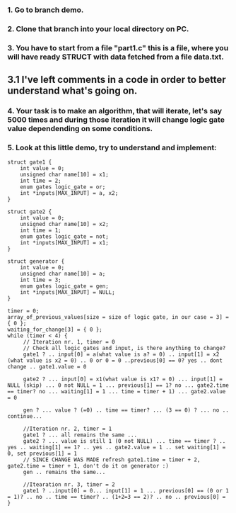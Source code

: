 ### 1. Go to branch demo.
### 2. Clone that branch into your local directory on PC.
### 3. You have to start from a file "part1.c" this is a file, where you will have ready STRUCT with data fetched from a file data.txt.
## 3.1 I've left comments in a code in order to better understand what's going on.
### 4. Your task is to make an algorithm, that will iterate, let's say 5000 times and during those iteration it will change logic gate value dependending on some conditions.
### 5. Look at this little demo, try to understand and implement:
```
struct gate1 {
    int value = 0;
    unsigned char name[10] = x1;
    int time = 2;
    enum gates logic_gate = or;
    int *inputs[MAX_INPUT] = a, x2;
}

struct gate2 {
    int value = 0;
    unsigned char name[10] = x2;
    int time = 1;
    enum gates logic_gate = not;
    int *inputs[MAX_INPUT] = x1;
}

struct generator {
    int value = 0;
    unsigned char name[10] = a;
    int time = 3;
    enum gates logic_gate = gen;
    int *inputs[MAX_INPUT] = NULL;
}

timer = 0; 
array_of_previous_values[size = size of logic gate, in our case = 3] = { 0 };
waiting_for_change[3] = { 0 };
while (timer < 4) {
     // Iteration nr. 1, timer = 0
     // Check all logic gates and input, is there anything to change?
     gate1 ? .. input[0] = a(what value is a? = 0) .. input[1] = x2 (what value is x2 = 0) .. 0 or 0 = 0 ..previous[0] == 0? yes .. dont change .. gate1.value = 0
     
     gate2 ? ... input[0] = x1(what value is x1? = 0) ... input[1] = NULL (skip) ... 0 not NULL = 1 ... previous[1] == 1? no ... gate2.time == timer? no ... waiting[1] = 1 ... time = timer + 1) ... gate2.value = 0
     
     gen ? ... value ? (=0) .. time == timer? ... (3 == 0) ? ... no .. continue...
     
     //Iteration nr. 2, timer = 1
     gate1 ? ... all remains the same ...
     gate2 ? ... value is still 1 (0 not NULL) ... time == timer ? .. yes .. waiting[1] == 1? .. yes .. gate2.value = 1 .. set waiting[1] = 0, set previous[1] = 1
     // SINCE CHANGE WAS MADE refresh gate1.time = timer + 2, gate2.time = timer + 1, don't do it on generator :)
     gen .. remains the same...
     
     //Itearation nr. 3, timer = 2
     gate1 ? ..input[0] = 0... input[1] = 1 ... previous[0] == (0 or 1 = 1)? .. no .. time == timer? .. (1+2=3 == 2)? .. no .. previous[0] =
}
```

